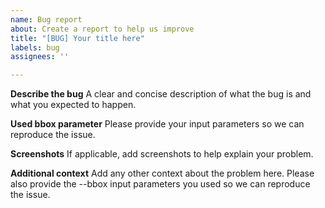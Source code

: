 ```yaml
---
name: Bug report
about: Create a report to help us improve
title: "[BUG] Your title here"
labels: bug
assignees: ''

---
```


**Describe the bug**
A clear and concise description of what the bug is and what you expected to happen.

**Used bbox parameter**
Please provide your input parameters so we can reproduce the issue.

**Screenshots**
If applicable, add screenshots to help explain your problem.

**Additional context**
Add any other context about the problem here. Please also provide the --bbox input parameters you used so we can reproduce the issue.

